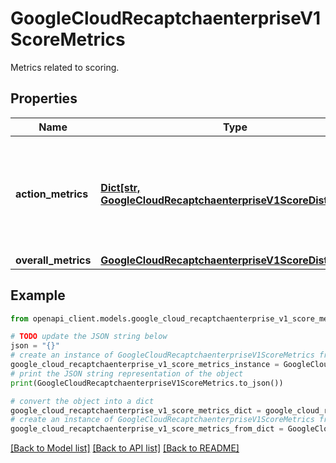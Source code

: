 # GoogleCloudRecaptchaenterpriseV1ScoreMetrics

Metrics related to scoring.

## Properties

Name | Type | Description | Notes
------------ | ------------- | ------------- | -------------
**action_metrics** | [**Dict[str, GoogleCloudRecaptchaenterpriseV1ScoreDistribution]**](GoogleCloudRecaptchaenterpriseV1ScoreDistribution.md) | Action-based metrics. The map key is the action name which specified by the site owners at time of the \&quot;execute\&quot; client-side call. | [optional] 
**overall_metrics** | [**GoogleCloudRecaptchaenterpriseV1ScoreDistribution**](GoogleCloudRecaptchaenterpriseV1ScoreDistribution.md) |  | [optional] 

## Example

```python
from openapi_client.models.google_cloud_recaptchaenterprise_v1_score_metrics import GoogleCloudRecaptchaenterpriseV1ScoreMetrics

# TODO update the JSON string below
json = "{}"
# create an instance of GoogleCloudRecaptchaenterpriseV1ScoreMetrics from a JSON string
google_cloud_recaptchaenterprise_v1_score_metrics_instance = GoogleCloudRecaptchaenterpriseV1ScoreMetrics.from_json(json)
# print the JSON string representation of the object
print(GoogleCloudRecaptchaenterpriseV1ScoreMetrics.to_json())

# convert the object into a dict
google_cloud_recaptchaenterprise_v1_score_metrics_dict = google_cloud_recaptchaenterprise_v1_score_metrics_instance.to_dict()
# create an instance of GoogleCloudRecaptchaenterpriseV1ScoreMetrics from a dict
google_cloud_recaptchaenterprise_v1_score_metrics_from_dict = GoogleCloudRecaptchaenterpriseV1ScoreMetrics.from_dict(google_cloud_recaptchaenterprise_v1_score_metrics_dict)
```
[[Back to Model list]](../README.md#documentation-for-models) [[Back to API list]](../README.md#documentation-for-api-endpoints) [[Back to README]](../README.md)


